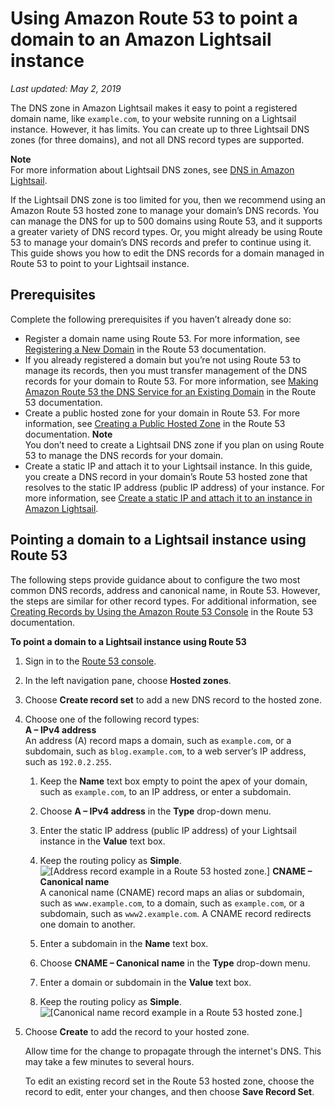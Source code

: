 # Using Amazon Route 53 to point a domain to an Amazon Lightsail instance<a name="amazon-lightsail-using-route-53-to-point-a-domain-to-an-instance"></a>

*Last updated: May 2, 2019*

The DNS zone in Amazon Lightsail makes it easy to point a registered domain name, like `example.com`, to your website running on a Lightsail instance\. However, it has limits\. You can create up to three Lightsail DNS zones \(for three domains\), and not all DNS record types are supported\.

**Note**  
For more information about Lightsail DNS zones, see [DNS in Amazon Lightsail](understanding-dns-in-amazon-lightsail.md)\.

If the Lightsail DNS zone is too limited for you, then we recommend using an Amazon Route 53 hosted zone to manage your domain’s DNS records\. You can manage the DNS for up to 500 domains using Route 53, and it supports a greater variety of DNS record types\. Or, you might already be using Route 53 to manage your domain’s DNS records and prefer to continue using it\. This guide shows you how to edit the DNS records for a domain managed in Route 53 to point to your Lightsail instance\.

## Prerequisites<a name="using-amazon-route-53-prerequisites"></a>

Complete the following prerequisites if you haven’t already done so:
+ Register a domain name using Route 53\. For more information, see [Registering a New Domain](https://docs.aws.amazon.com/Route53/latest/DeveloperGuide/domain-register.html) in the Route 53 documentation\.
+ If you already registered a domain but you’re not using Route 53 to manage its records, then you must transfer management of the DNS records for your domain to Route 53\. For more information, see [Making Amazon Route 53 the DNS Service for an Existing Domain](https://docs.aws.amazon.com/Route53/latest/DeveloperGuide/MigratingDNS.html) in the Route 53 documentation\.
+ Create a public hosted zone for your domain in Route 53\. For more information, see [Creating a Public Hosted Zone](https://docs.aws.amazon.com/Route53/latest/DeveloperGuide/CreatingHostedZone.html) in the Route 53 documentation\.
**Note**  
You don’t need to create a Lightsail DNS zone if you plan on using Route 53 to manage the DNS records for your domain\.
+ Create a static IP and attach it to your Lightsail instance\. In this guide, you create a DNS record in your domain’s Route 53 hosted zone that resolves to the static IP address \(public IP address\) of your instance\. For more information, see [Create a static IP and attach it to an instance in Amazon Lightsail](lightsail-create-static-ip.md)\.

## Pointing a domain to a Lightsail instance using Route 53<a name="pointing-a-domain-to-a-lightsail-instance-using-route-53"></a>

The following steps provide guidance about to configure the two most common DNS records, address and canonical name, in Route 53\. However, the steps are similar for other record types\. For additional information, see [Creating Records by Using the Amazon Route 53 Console](https://docs.aws.amazon.com/Route53/latest/DeveloperGuide/resource-record-sets-creating.html) in the Route 53 documentation\.

**To point a domain to a Lightsail instance using Route 53**

1. Sign in to the [Route 53 console](https://console.aws.amazon.com/route53)\.

1. In the left navigation pane, choose **Hosted zones**\.

1. Choose **Create record set** to add a new DNS record to the hosted zone\.

1. Choose one of the following record types:  
**A – IPv4 address**  
An address \(A\) record maps a domain, such as `example.com`, or a subdomain, such as `blog.example.com`, to a web server’s IP address, such as `192.0.2.255`\.  

   1. Keep the **Name** text box empty to point the apex of your domain, such as `example.com`, to an IP address, or enter a subdomain\.

   1. Choose **A – IPv4 address** in the **Type** drop\-down menu\.

   1. Enter the static IP address \(public IP address\) of your Lightsail instance in the **Value** text box\.

   1. Keep the routing policy as **Simple**\.  
![\[Address record example in a Route 53 hosted zone.\]](https://d9yljz1nd5001.cloudfront.net/en_us/b2fb86c05aa70ef4defbdc74847a0bb8/images/amazon-lightsail-route-53-hosted-zone-a-record.png)
**CNAME – Canonical name**  
A canonical name \(CNAME\) record maps an alias or subdomain, such as `www.example.com`, to a domain, such as `example.com`, or a subdomain, such as `www2.example.com`\. A CNAME record redirects one domain to another\.  

   1. Enter a subdomain in the **Name** text box\.

   1. Choose **CNAME – Canonical name** in the **Type** drop\-down menu\.

   1. Enter a domain or subdomain in the **Value** text box\.

   1. Keep the routing policy as **Simple**\.  
![\[Canonical name record example in a Route 53 hosted zone.\]](https://d9yljz1nd5001.cloudfront.net/en_us/b2fb86c05aa70ef4defbdc74847a0bb8/images/amazon-lightsail-route-53-hosted-zone-cname-record.png)

1. Choose **Create** to add the record to your hosted zone\.

   Allow time for the change to propagate through the internet's DNS\. This may take a few minutes to several hours\.

   To edit an existing record set in the Route 53 hosted zone, choose the record to edit, enter your changes, and then choose **Save Record Set**\.